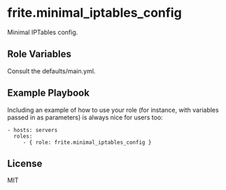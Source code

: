 frite.minimal_iptables_config
=========

Minimal IPTables config.


Role Variables
--------------

Consult the defaults/main.yml.


Example Playbook
----------------

Including an example of how to use your role (for instance, with variables passed in as parameters) is always nice for users too:

    - hosts: servers
      roles:
         - { role: frite.minimal_iptables_config }

License
-------

MIT
